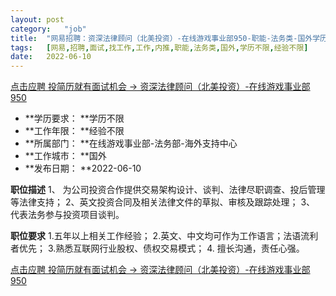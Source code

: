 ```yaml
---
layout:	post
category:	"job"
title:	"网易招聘：资深法律顾问（北美投资）-在线游戏事业部950-职能-法务类-国外学历不限经验不限"
tags:	[网易,招聘,面试,找工作,工作,内推,职能,法务类,国外,学历不限,经验不限]
date:	2022-06-10
---
```


[点击应聘 投简历就有面试机会 -> 资深法律顾问（北美投资）-在线游戏事业部950](http://mobile.bole.netease.com/bole/boleDetail?id=38122&employeeId=346f03c3cda5f04c&key=all)



- **学历要求： **学历不限
- **工作年限： **经验不限
- **所属部门： **在线游戏事业部-法务部-海外支持中心
- **工作城市： **国外
- **发布日期： **2022-06-10



**职位描述**
1、 为公司投资合作提供交易架构设计、谈判、法律尽职调查、投后管理等法律支持；
2、英文投资合同及相关法律文件的草拟、审核及跟踪处理；
3、 代表法务参与投资项目谈判。



**职位要求**
1.五年以上相关工作经验；
2.英文、中文均可作为工作语言；法语流利者优先；
3.熟悉互联网行业股权、债权交易模式；
4. 擅长沟通，责任心强。



[点击应聘 投简历就有面试机会 -> 资深法律顾问（北美投资）-在线游戏事业部950](http://mobile.bole.netease.com/bole/boleDetail?id=38122&employeeId=346f03c3cda5f04c&key=all)
